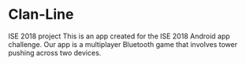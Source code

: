 # Clan-Line
ISE 2018 project
This is an app created for the ISE 2018 Android app challenge.
Our app is a multiplayer Bluetooth game that involves tower pushing across two devices. 
